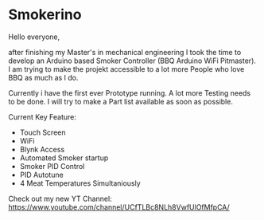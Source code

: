 # Smokerino

Hello everyone, 

after finishing my Master's in mechanical engineering I took the time to develop an Arduino based Smoker Controller (BBQ Arduino WiFi Pitmaster).
I am trying to make the projekt accessible to a lot more People who love BBQ as much as I do. 

Currently i have the first ever Prototype running. A lot more Testing needs to be done. I will try to make a Part list available as soon as possible.

Current Key Feature:
- Touch Screen 
- WiFi
- Blynk Access
- Automated Smoker startup
- Smoker PID Control
- PID Autotune
- 4 Meat Temperatures Simultaniously

Check out my new YT Channel: https://www.youtube.com/channel/UCfTLBc8NLh8VwfUlOfMfpCA/
